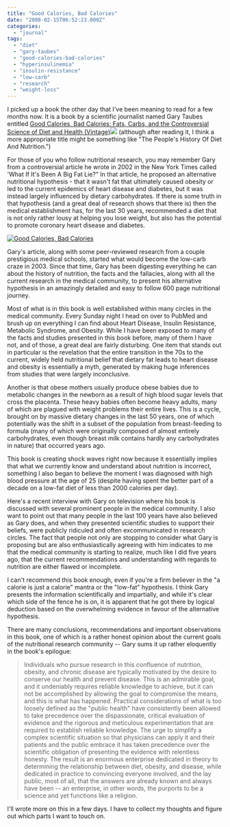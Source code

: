 ```yaml
---
title: "Good Calories, Bad Calories"
date: "2008-02-15T06:52:23.000Z"
categories: 
  - "journal"
tags: 
  - "diet"
  - "gary-taubes"
  - "good-calories-bad-calories"
  - "hyperinsulinemia"
  - "insulin-resistance"
  - "low-carb"
  - "research"
  - "weight-loss"
---
```


I picked up a book the other day that I've been meaning to read for a few months now. It is a book by a scientific journalist named Gary Taubes entitled [Good Calories, Bad Calories: Fats, Carbs, and the Controversial Science of Diet and Health (Vintage)](http://www.amazon.com/gp/product/1400033462?ie=UTF8&tag=duanstor-20&linkCode=as2&camp=1789&creative=9325&creativeASIN=1400033462)![](http://www.assoc-amazon.com/e/ir?t=duanstor-20&l=as2&o=1&a=1400033462) (although after reading it, I think a more appropriate title might be something like "The People's History Of Diet And Nutrition.")

For those of you who follow nutritional research, you may remember Gary from a controversial article he wrote in 2002 in the New York Times called 'What If It's Been A Big Fat Lie?" In that article, he proposed an alternative nutritional hypothesis - that it wasn't fat that ultimately caused obesity or led to the current epidemics of heart disease and diabetes, but it was instead largely influenced by dietary carbohydrates. If there is some truth in that hypothesis (and a great deal of research shows that there is) then the medical establishment has, for the last 30 years, recommended a diet that is not only rather lousy at helping you lose weight, but also has the potential to promote coronary heart disease and diabetes.

[![Good Calories, Bad Calories](http://www.migratorynerd.com/wp-content/uploads/2008/02/good_bad_070926_ms.jpg)](http://www.migratorynerd.com/blog/book-reviews/good-calories-bad-calories/attachment/good-calories-bad-calories/ "Good Calories, Bad Calories")

Gary's article, along with some peer-reviewed research from a couple prestigious medical schools, started what would become the low-carb craze in 2003. Since that time, Gary has been digesting everything he can about the history of nutrition, the facts and the fallacies, along with all the current research in the medical community, to present his alternative hypothesis in an amazingly detailed and easy to follow 600 page nutritional journey.

Most of what is in this book is well established within many circles in the medical community. Every Sunday night I head on over to PubMed and brush up on everything I can find about Heart Disease, Insulin Resistance, Metabolic Syndrome, and Obesity. While I have been exposed to many of the facts and studies presented in this book before, many of them I have not, and of those, a great deal are fairly disturbing. One item that stands out in particular is the revelation that the entire transition in the 70s to the current, widely held nutritional belief that dietary fat leads to heart disease and obesity is essentially a myth, generated by making huge inferences from studies that were largely inconclusive.

Another is that obese mothers usually produce obese babies due to metabolic changes in the newborn as a result of high blood sugar levels that cross the placenta. These heavy babies often become heavy adults, many of which are plagued with weight problems their entire lives. This is a cycle, brought on by massive dietary changes in the last 50 years, one of which potentially was the shift in a subset of the population from breast-feeding to formula (many of which were originally composed of almost entirely carbohydrates, even though breast milk contains hardly any carbohydrates in nature) that occurred years ago.

This book is creating shock waves right now because it essentially implies that what we currently know and understand about nutrition is incorrect, something I also began to believe the moment I was diagnosed with high blood pressure at the age of 25 (despite having spent the better part of a decade on a low-fat diet of less than 2000 calories per day).

Here's a recent interview with Gary on television where his book is discussed with several prominent people in the medical community. I also want to point out that many people in the last 100 years have also believed as Gary does, and when they presented scientific studies to support their beliefs, were publicly ridiculed and often excommunicated in research circles. The fact that people not only are stopping to consider what Gary is proposing but are also enthusiastically agreeing with him indicates to me that the medical community is starting to realize, much like I did five years ago, that the current recommendations and understanding with regards to nutrition are either flawed or incomplete.

I can't recommend this book enough, even if you're a firm believer in the "a calorie is just a calorie" mantra or the "low-fat" hypothesis. I think Gary presents the information scientifically and impartially, and while it's clear which side of the fence he is on, it is apparent that he got there by logical deduction based on the overwhelming evidence in favour of the alternative hypothesis.

There are many conclusions, recommendations and important observations in this book, one of which is a rather honest opinion about the current goals of the nutritional research community -- Gary sums it up rather eloquently in the book's epilogue:

> Individuals who pursue research in this confluence of nutrition, obesity, and chronic disease are typically motivated by the desire to conserve our health and prevent disease. This is an admirable goal, and it undeniably requires reliable knowledge to achieve, but it can not be accomplished by allowing the goal to compromise the means, and this is what has happened. Practical considerations of what is too loosely defined as the "public health" have consistently been allowed to take precedence over the dispassionate, critical evaluation of evidence and the rigorous and meticulous experimentation that are required to establish reliable knowledge. The urge to simplify a complex scientific situation so that physicians can apply it and their patients and the public embrace it has taken precedence over the scientific obligation of presenting the evidence with relentless honesty. The result is an enormous enterprise dedicated in theory to determining the relationship between diet, obesity, and disease, while dedicated in practice to convincing everyone involved, and the lay public, most of all, that the answers are already known and always have been -- an enterprise, in other words, the purports to be a science and yet functions like a religion.

I'll wrote more on this in a few days. I have to collect my thoughts and figure out which parts I want to touch on.
